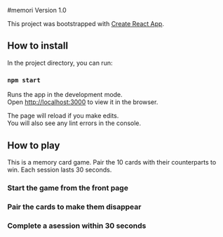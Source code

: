 #memori
Version 1.0

This project was bootstrapped with [Create React App](https://github.com/facebook/create-react-app).

## How to install

In the project directory, you can run:

### `npm start`

Runs the app in the development mode.<br />
Open [http://localhost:3000](http://localhost:3000) to view it in the browser.

The page will reload if you make edits.<br />
You will also see any lint errors in the console.

## How to play

This is a memory card game. Pair the 10 cards with their counterparts to win. Each session lasts 30 seconds.

### Start the game from the front page

### Pair the cards to make them disappear

### Complete a asession within 30 seconds

<g />
